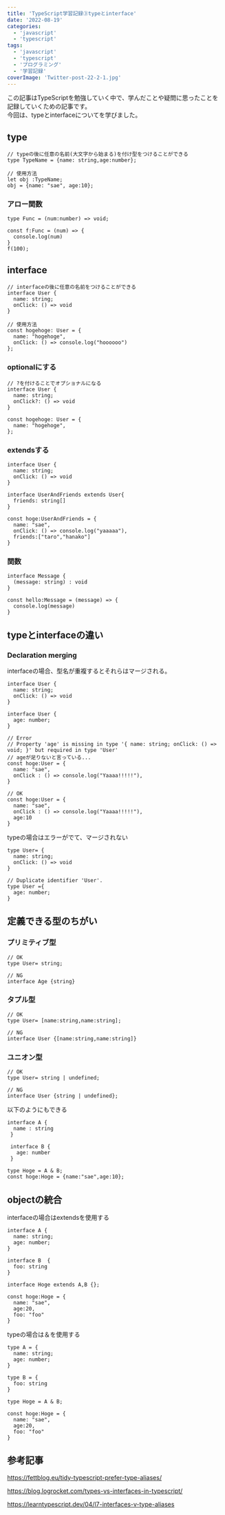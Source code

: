 ```yaml
---
title: 'TypeScript学習記録③typeとinterface'
date: '2022-08-19'
categories:
  - 'javascript'
  - 'typescript'
tags:
  - 'javascript'
  - 'typescript'
  - 'プログラミング'
  - '学習記録'
coverImage: 'Twitter-post-22-2-1.jpg'
---
```


この記事はTypeScriptを勉強していく中で、学んだことや疑問に思ったことを記録していくための記事です。  
今回は、typeとinterfaceについてを学びました。

## type

```
// typeの後に任意の名前(大文字から始まる)を付け型をつけることができる
type TypeName = {name: string,age:number};

// 使用方法
let obj :TypeName;
obj = {name: "sae", age:10};
```

### アロー関数

```
type Func = (num:number) => void;

const f:Func = (num) => {
  console.log(num)
}
f(100);
```

## interface

```
// interfaceの後に任意の名前をつけることができる
interface User {
  name: string;
  onClick: () => void
}

// 使用方法
const hogehoge: User = {
  name: "hogehoge",
  onClick: () => console.log("hoooooo")
};
```

### optionalにする

```
// ?を付けることでオプショナルになる
interface User {
  name: string;
  onClick?: () => void
}

const hogehoge: User = {
  name: "hogehoge",
};
```

### extendsする

```
interface User {
  name: string;
  onClick: () => void
}

interface UserAndFriends extends User{
  friends: string[]
}

const hoge:UserAndFriends = {
  name: "sae",
  onClick: () => console.log("yaaaaa"),
  friends:["taro","hanako"]
}
```

### 関数

```
interface Message {
  (message: string) : void
}

const hello:Message = (message) => {
  console.log(message)
}
```

## typeとinterfaceの違い

### Declaration merging

interfaceの場合、型名が重複するとそれらはマージされる。

```
interface User {
  name: string;
  onClick: () => void
}

interface User {
  age: number;
}

// Error
// Property 'age' is missing in type '{ name: string; onClick: () => void; }' but required in type 'User'
// ageが足りないと言っている...
const hoge:User = {
  name: "sae",
  onClick : () => console.log("Yaaaa!!!!!"),
}

// OK
const hoge:User = {
  name: "sae",
  onClick : () => console.log("Yaaaa!!!!!"),
  age:10
}
```

typeの場合はエラーがでて、マージされない

```
type User= {
  name: string;
  onClick: () => void
}

// Duplicate identifier 'User'.
type User ={
  age: number;
}
```

## 定義できる型のちがい

### プリミティブ型

```
// OK
type User= string;

// NG
interface Age {string}
```

### タプル型

```
// OK
type User= [name:string,name:string];

// NG
interface User {[name:string,name:string]}
```

### ユニオン型

```
// OK
type User= string | undefined;

// NG
interface User {string | undefined};
```

以下のようにもできる

```
interface A {
  name : string
 }

 interface B {
   age: number
 }

type Hoge = A & B;
const hoge:Hoge = {name:"sae",age:10};
```

## objectの統合

interfaceの場合はextendsを使用する

```
interface A {
  name: string;
  age: number;
}

interface B  {
  foo: string
}

interface Hoge extends A,B {};

const hoge:Hoge = {
  name: "sae",
  age:20,
  foo: "foo"
}
```

typeの場合は＆を使用する

```
type A = {
  name: string;
  age: number;
}

type B = {
  foo: string
}

type Hoge = A & B;

const hoge:Hoge = {
  name: "sae",
  age:20,
  foo: "foo"
}
```

## 参考記事

https://fettblog.eu/tidy-typescript-prefer-type-aliases/

https://blog.logrocket.com/types-vs-interfaces-in-typescript/

https://learntypescript.dev/04/l7-interfaces-v-type-aliases
